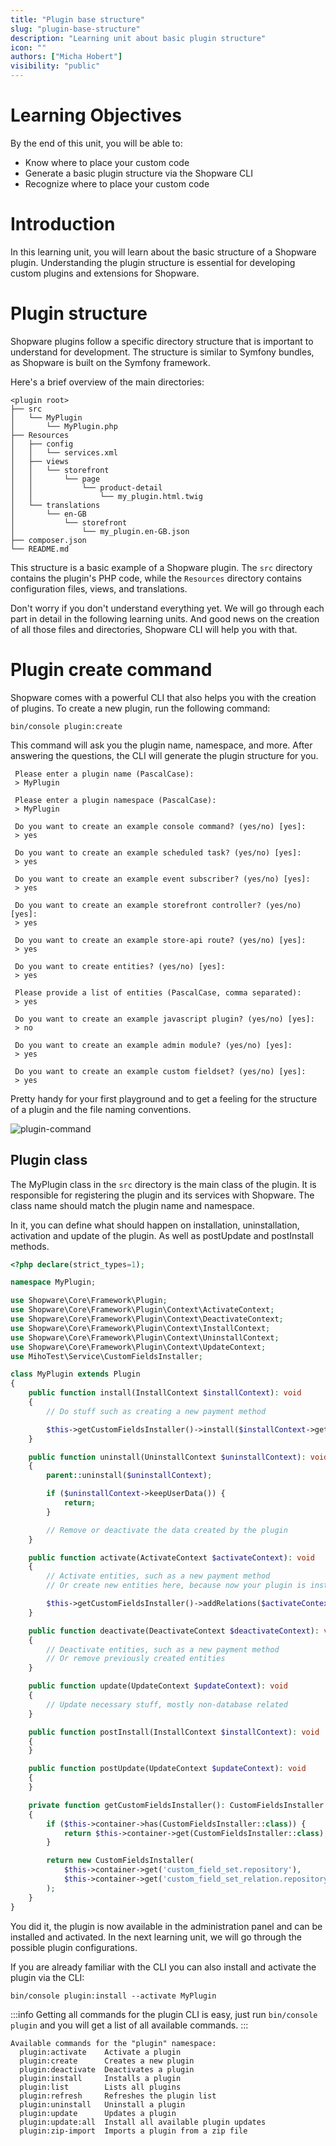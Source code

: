```yaml
---
title: "Plugin base structure"
slug: "plugin-base-structure"
description: "Learning unit about basic plugin structure"
icon: ""
authors: ["Micha Hobert"]
visibility: "public"
---
```


# Learning Objectives

By the end of this unit, you will be able to:

- Know where to place your custom code
- Generate a basic plugin structure via the Shopware CLI
- Recognize where to place your custom code

# Introduction

In this learning unit, you will learn about the basic structure of a Shopware plugin. Understanding the plugin structure is essential for developing custom plugins and extensions for Shopware.

# Plugin structure

Shopware plugins follow a specific directory structure that is important to understand for development. The structure is similar to Symfony bundles, as Shopware is built on the Symfony framework.

Here's a brief overview of the main directories:

```text
<plugin root>
├── src
│   └── MyPlugin
│       └── MyPlugin.php
├── Resources
│   ├── config
│   │   └── services.xml
│   ├── views
│   │   └── storefront
│   │       └── page
│   │           └── product-detail
│   │               └── my_plugin.html.twig
│   └── translations
│       └── en-GB
│           └── storefront
│               └── my_plugin.en-GB.json
├── composer.json
└── README.md
```

This structure is a basic example of a Shopware plugin. The `src` directory contains the plugin's PHP code, while the `Resources` directory contains configuration files, views, and translations.

Don't worry if you don't understand everything yet. We will go through each part in detail in the following learning units. And good news on the creation of all those files and directories, Shopware CLI will help you with that.

# Plugin create command
Shopware comes with a powerful CLI that also helps you with the creation of plugins. To create a new plugin, run the following command:

```shell
bin/console plugin:create
```

This command will ask you the plugin name, namespace, and more. After answering the questions, the CLI will generate the plugin structure for you.


```shell
 Please enter a plugin name (PascalCase):
 > MyPlugin

 Please enter a plugin namespace (PascalCase):
 > MyPlugin

 Do you want to create an example console command? (yes/no) [yes]:
 > yes

 Do you want to create an example scheduled task? (yes/no) [yes]:
 > yes

 Do you want to create an example event subscriber? (yes/no) [yes]:
 > yes

 Do you want to create an example storefront controller? (yes/no) [yes]:
 > yes

 Do you want to create an example store-api route? (yes/no) [yes]:
 > yes

 Do you want to create entities? (yes/no) [yes]:
 > yes

 Please provide a list of entities (PascalCase, comma separated):
 > yes

 Do you want to create an example javascript plugin? (yes/no) [yes]:
 > no

 Do you want to create an example admin module? (yes/no) [yes]:
 > yes

 Do you want to create an example custom fieldset? (yes/no) [yes]:
 > yes
```

Pretty handy for your first playground and to get a feeling for the structure of a plugin and the file naming conventions.

![plugin-command](plugin-command.png)

## Plugin class

The MyPlugin class in the `src` directory is the main class of the plugin. It is responsible for registering the plugin and its services with Shopware. The class name should match the plugin name and namespace.

In it, you can define what should happen on installation, uninstallation, activation and update of the plugin. As well as postUpdate and postInstall methods.

```php
<?php declare(strict_types=1);

namespace MyPlugin;

use Shopware\Core\Framework\Plugin;
use Shopware\Core\Framework\Plugin\Context\ActivateContext;
use Shopware\Core\Framework\Plugin\Context\DeactivateContext;
use Shopware\Core\Framework\Plugin\Context\InstallContext;
use Shopware\Core\Framework\Plugin\Context\UninstallContext;
use Shopware\Core\Framework\Plugin\Context\UpdateContext;
use MihoTest\Service\CustomFieldsInstaller;

class MyPlugin extends Plugin
{
    public function install(InstallContext $installContext): void
    {
        // Do stuff such as creating a new payment method

        $this->getCustomFieldsInstaller()->install($installContext->getContext());
    }

    public function uninstall(UninstallContext $uninstallContext): void
    {
        parent::uninstall($uninstallContext);

        if ($uninstallContext->keepUserData()) {
            return;
        }

        // Remove or deactivate the data created by the plugin
    }

    public function activate(ActivateContext $activateContext): void
    {
        // Activate entities, such as a new payment method
        // Or create new entities here, because now your plugin is installed and active for sure

        $this->getCustomFieldsInstaller()->addRelations($activateContext->getContext());
    }

    public function deactivate(DeactivateContext $deactivateContext): void
    {
        // Deactivate entities, such as a new payment method
        // Or remove previously created entities
    }

    public function update(UpdateContext $updateContext): void
    {
        // Update necessary stuff, mostly non-database related
    }

    public function postInstall(InstallContext $installContext): void
    {
    }

    public function postUpdate(UpdateContext $updateContext): void
    {
    }

    private function getCustomFieldsInstaller(): CustomFieldsInstaller
    {
        if ($this->container->has(CustomFieldsInstaller::class)) {
            return $this->container->get(CustomFieldsInstaller::class);
        }

        return new CustomFieldsInstaller(
            $this->container->get('custom_field_set.repository'),
            $this->container->get('custom_field_set_relation.repository')
        );
    }
}
```

You did it, the plugin is now available in the administration panel and can be installed and activated. In the next learning unit, we will go through the possible plugin configurations.

If you are already familiar with the CLI you can also install and activate the plugin via the CLI:

```shell
bin/console plugin:install --activate MyPlugin
```

:::info
Getting all commands for the plugin CLI is easy, just run `bin/console plugin` and you will get a list of all available commands.
:::

```shell
Available commands for the "plugin" namespace:
  plugin:activate    Activate a plugin
  plugin:create      Creates a new plugin
  plugin:deactivate  Deactivates a plugin
  plugin:install     Installs a plugin
  plugin:list        Lists all plugins
  plugin:refresh     Refreshes the plugin list
  plugin:uninstall   Uninstall a plugin
  plugin:update      Updates a plugin
  plugin:update:all  Install all available plugin updates
  plugin:zip-import  Imports a plugin from a zip file
```

